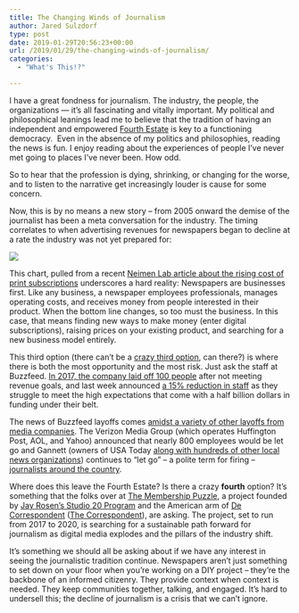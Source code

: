 ```yaml
---
title: The Changing Winds of Journalism
author: Jared Sulzdorf
type: post
date: 2019-01-29T20:56:23+00:00
url: /2019/01/29/the-changing-winds-of-journalism/
categories:
  - "What's This!?"

---
```

I have a great fondness for journalism. The industry, the people, the organizations &#8212; it&#8217;s all fascinating and vitally important. My political and philosophical leanings lead me to believe that the tradition of having an independent and empowered [Fourth Estate][1] is key to a functioning democracy.  Even in the absence of my politics and philosophies, reading the news is fun. I enjoy reading about the experiences of people I&#8217;ve never met going to places I&#8217;ve never been. How odd.

So to hear that the profession is dying, shrinking, or changing for the worse, and to listen to the narrative get increasingly louder is cause for some concern.

<!--more-->

Now, this is by no means a new story &#8211; from 2005 onward the demise of the journalist has been a meta conversation for the industry. The timing correlates to when advertising revenues for newspapers began to decline at a rate the industry was not yet prepared for:

![](/img/chart.f46e656d2f76442eba59ea1a141a24a7.png "")

This chart, pulled from a recent [Neimen Lab article about the rising cost of print subscriptions][2] underscores a hard reality: Newspapers are businesses first. Like any business, a newspaper employees professionals, manages operating costs, and receives money from people interested in their product. When the bottom line changes, so too must the business. In this case, that means finding new ways to make money (enter digital subscriptions), raising prices on your existing product, and searching for a new business model entirely.

This third option (there can&#8217;t be a [crazy third option][3], can there?) is where there is both the most opportunity and the most risk. Just ask the staff at Buzzfeed. [In 2017, the company laid off 100 people][4] after not meeting revenue goals, and last week announced [a 15% reduction in staff][5] as they struggle to meet the high expectations that come with a half billion dollars in funding under their belt.

The news of Buzzfeed layoffs comes [amidst a variety of other layoffs from media companies][6]. The Verizon Media Group (which operates Huffington Post, AOL, and Yahoo) announced that nearly 800 employees would be let go and Gannett (owners of USA Today [along with hundreds of other local news organizations][7]) continues to &#8220;let go&#8221; &#8211; a polite term for firing &#8211; [journalists around the country][8].

Where does this leave the Fourth Estate? Is there a crazy **fourth** option? It&#8217;s something that the folks over at [The Membership Puzzle][9], a project founded by [Jay Rosen&#8217;s Studio 20 Program][10] and the American arm of [De Correspondent][11] ([The Correspondent][12]), are asking. The project, set to run from 2017 to 2020, is searching for a sustainable path forward for journalism as digital media explodes and the pillars of the industry shift.

It&#8217;s something we should all be asking about if we have any interest in seeing the journalistic tradition continue. Newspapers aren&#8217;t just something to set down on your floor when you&#8217;re working on a DIY project &#8211; they&#8217;re the backbone of an informed citizenry. They provide context when context is needed. They keep communities together, talking, and engaged. It&#8217;s hard to undersell this; the decline of journalism is a crisis that we can&#8217;t ignore.

 [1]: https://en.wikipedia.org/wiki/Fourth_Estate
 [2]: http://www.niemanlab.org/2019/01/newspapers-cost-more-than-twice-as-much-today-as-they-did-a-decade-ago-and-that-was-a-smart-move-by-publishers/
 [3]: https://www.crazythirdoption.com/
 [4]: https://www.recode.net/2017/11/29/16715350/buzzfeed-lays-off-100-greg-coleman-jonah-peretti-revenue-miss
 [5]: http://www.niemanlab.org/2019/01/in-the-latest-sign-things-really-are-dire-buzzfeed-is-laying-off-15-percent-of-its-staff/
 [6]: https://awfulannouncing.com/online-outlets/verizon-buzzfeed-gannett-laying-off-staff.html
 [7]: https://www.gannett.com/brands/
 [8]: https://www.poynter.org/business-work/2019/gannett-lays-off-journalists-across-the-country/
 [9]: https://membershippuzzle.org/about/
 [10]: https://journalism.nyu.edu/graduate/programs/studio-20-digital-first/
 [11]: https://decorrespondent.nl/
 [12]: https://thecorrespondent.com/